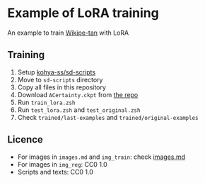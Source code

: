 
# Example of LoRA training

An example to train [Wikipe-tan](https://en.wikipedia.org/wiki/Wikipedia:Wikipe-tan) with LoRA

## Training

1. Setup [kohya-ss/sd-scripts](https://github.com/kohya-ss/sd-scripts)
2. Move to ``sd-scripts`` directory
3. Copy all files in this repository
4. Download ``ACertainty.ckpt`` from [the repo](https://huggingface.co/JosephusCheung/ACertainty/blob/main/ACertainty.ckpt)
5. Run ``train_lora.zsh``
6. Run ``test_lora.zsh`` and ``test_original.zsh``
7. Check ``trained/last-examples`` and ``trained/original-examples``

## Licence

- For images in ``images.md`` and ``img_train``: check [images.md](images.md)
- For images in ``img_reg``: CC0 1.0
- Scripts and texts: CC0 1.0
